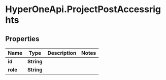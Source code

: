 # HyperOneApi.ProjectPostAccessrights

## Properties
Name | Type | Description | Notes
------------ | ------------- | ------------- | -------------
**id** | **String** |  | 
**role** | **String** |  | 


